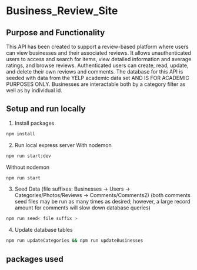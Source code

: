 # Business_Review_Site
## Purpose and Functionality
This API has been created to support a review-based platform where users can view businesses and 
their associated reviews. It allows unauthenticated users to access and search for items, view detailed information and average ratings, and browse reviews. Authenticated users can create, read, update, and delete their own reviews and comments. The database for this API is seeded with data from the YELP academic data set AND IS FOR ACADEMIC PURPOSES ONLY. Businesses are interactable both by a category filter as well as by individual id.
## Setup and run locally
1. Install packages
```bash
npm install
```
2. Run local express server
   With nodemon
```bash
npm run start:dev
```
  Without nodemon
``` bash
npm run start
```
3. Seed Data (file suffixes: Businesses -> Users -> Categories/Photos/Reviews -> Comments/Comments2)
      (both comments seed files may be run as many times as desired; however, a large record amount for comments will slow down database queries)
```bash
npm run seed< file suffix > 
```
4. Update database tables
```bash
npm run updateCategories && npm run updateBusinesses
```

## packages used
  
